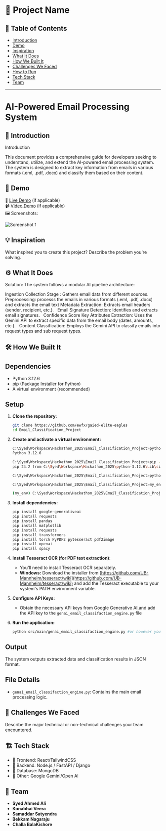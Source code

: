 # 🚀 Project Name

## 📌 Table of Contents
- [Introduction](#introduction)
- [Demo](#demo)
- [Inspiration](#inspiration)
- [What It Does](#what-it-does)
- [How We Built It](#how-we-built-it)
- [Challenges We Faced](#challenges-we-faced)
- [How to Run](#how-to-run)
- [Tech Stack](#tech-stack)
- [Team](#team)

---
# AI-Powered Email Processing System

## 🎯 Introduction
Introduction

This document provides a comprehensive guide for developers seeking to understand, utilize, and extend the AI-powered email processing system. The system is designed to extract key information from emails in various formats (.eml, .pdf, .docx) and classify them based on their content.

## 🎥 Demo
🔗 [Live Demo](#) (if applicable)  
📹 [Video Demo](#) (if applicable)  
🖼️ Screenshots:

![Screenshot 1](link-to-image)

## 💡 Inspiration
What inspired you to create this project? Describe the problem you're solving.

## ⚙️ What It Does
Solution: 
The system follows a modular AI pipeline architecture:

Ingestion Collection Stage : Gathers email data from different sources.
Preprocessing: processs the emails in various formats (.eml, .pdf, .docx) and extracts the email text
Metadata Extraction: Extracts email headers (sender, recipient, etc.).   
Email Signature Detection: Identifies and extracts email signatures.  
Confidence Score
Key Attributes Extraction: Uses the Gemini API to extract specific data from the email body (dates, amounts, etc.).   
Content Classification: Employs the Gemini API to classify emails into request types and sub request types.  

## 🛠️ How We Built It
## Dependencies
* Python 3.12.6
* pip (Package Installer for Python)
* A virtual environment (recommended)

## Setup

1.  **Clone the repository:**

    ```bash
    git clone https://github.com/ewfx/gaied-elite-eagles
    cd Email_Classification_Project
    ```

2.  **Create and activate a virtual environment:**

    ```bash
    C:\Syed\Workspace\Hackathon_2025\Email_Classification_Project>python --version
    Python 3.12.6

    C:\Syed\Workspace\Hackathon_2025\Email_Classification_Project>pip --version
    pip 24.2 from C:\Syed\Workspace\Hackathon_2025\python-3.12.6\Lib\site-packages\pip (python 3.12)

    C:\Syed\Workspace\Hackathon_2025\Email_Classification_Project>python -m venv my_env

    C:\Syed\Workspace\Hackathon_2025\Email_Classification_Project>my_env\Scripts\activate

    (my_env) C:\Syed\Workspace\Hackathon_2025\Email_Classification_Project>
    ```

3.  **Install dependencies:**

    ```bash
    pip install google-generativeai
    pip install requests
    pip install pandas
    pip install matplotlib
    pip install requests
    pip install transformers
    pip install torch PyPDF2 pytesseract pdf2image
    pip install openai
    pip install spacy

    ```
  
4.  **Install Tesseract OCR (for PDF text extraction):**

    * You'll need to install Tesseract OCR separately.
    * **Windows:** Download the installer from [https://github.com/UB-Mannheim/tesseract/wiki](https://github.com/UB-Mannheim/tesseract/wiki) and add the Tesseract executable to your system's PATH environment variable.
   
5.  **Configure API Keys:**

    * Obtain the necessary API keys from Google Generative AI,and add the API key to the `genai_email_classifaction_engine.py` file

6.  **Run the application:**

    ```bash
    python src/main/genai_email_classifaction_engine.py #or however you start your program.
    ```
## Output

The system outputs extracted data and classification results in JSON format.

## File Details

* `genai_email_classifaction_engine.py`: Contains the main email processing logic.

## 🚧 Challenges We Faced
Describe the major technical or non-technical challenges your team encountered.

## 🏗️ Tech Stack
- 🔹 Frontend: React/TailwindCSS
- 🔹 Backend: Node.js / FastAPI / Django
- 🔹 Database: MongoDB
- 🔹 Other: Google Gemini/Open AI

## 👥 Team
- **Syed Ahmed Ali**
- **Konabhai Veera**
- **Samaddar Satyendra**
- **Bekkam Nagaraju**
- **Challa BalaKishore**
